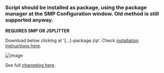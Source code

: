 ### Script should be installed as package, using the package manager at the SMP Configuration window. Old method is still supported anyway.

**REQUIRES SMP OR JSPLITTER**

Download below clicking at '[...]-package.zip'. Check [installation instructions here](../../wiki/Installation).

![image](https://user-images.githubusercontent.com/83307074/236854774-0bc7ab57-e963-4293-81f9-22becd49a67b.png)

See full [changelog here](../main/CHANGELOG.md).